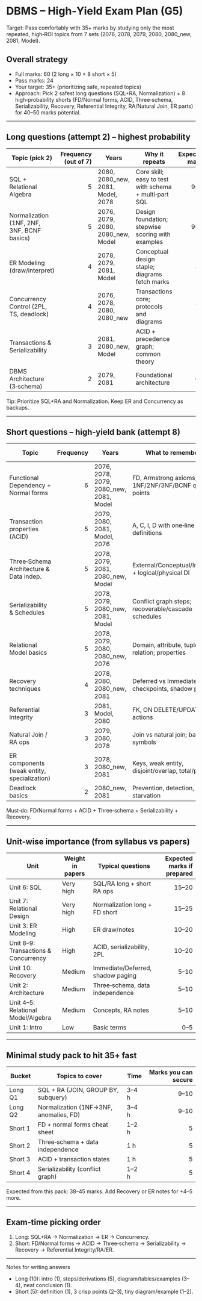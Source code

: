# DBMS – High‑Yield Exam Plan (G5)

Target: Pass comfortably with 35+ marks by studying only the most repeated, high‑ROI topics from 7 sets (2076, 2078, 2079, 2080, 2080_new, 2081, Model).

## Overall strategy

- Full marks: 60 (2 long × 10 + 8 short × 5)
- Pass marks: 24
- Your target: 35+ (prioritizing safe, repeated topics)
- Approach: Pick 2 safest long questions (SQL+RA, Normalization) + 8 high‑probability shorts (FD/Normal forms, ACID, Three‑schema, Serializability, Recovery, Referential Integrity, RA/Natural Join, ER parts) for 40–50 marks potential.

---

## Long questions (attempt 2) – highest probability

| Topic (pick 2)                             | Frequency (out of 7) | Years                             | Why it repeats                                        | Expected marks |
| ------------------------------------------ | -------------------: | --------------------------------- | ----------------------------------------------------- | -------------: |
| SQL + Relational Algebra                   |                    5 | 2080, 2080_new, 2081, Model, 2078 | Core skill; easy to test with schema + multi‑part SQL |           9–10 |
| Normalization (1NF, 2NF, 3NF, BCNF basics) |                    5 | 2076, 2079, 2080, 2080_new, Model | Design foundation; stepwise scoring with examples     |           9–10 |
| ER Modeling (draw/interpret)               |                    4 | 2078, 2079, 2081, Model           | Conceptual design staple; diagrams fetch marks        |            8–9 |
| Concurrency Control (2PL, TS, deadlock)    |                    4 | 2076, 2078, 2080, 2080_new        | Transactions core; protocols and diagrams             |            7–9 |
| Transactions & Serializability             |                    3 | 2081, 2080_new, Model             | ACID + precedence graph; common theory                |            7–9 |
| DBMS Architecture (3‑schema)               |                    2 | 2079, 2081                        | Foundational architecture                             |            6–8 |

Tip: Prioritize SQL+RA and Normalization. Keep ER and Concurrency as backups.

---

## Short questions – high‑yield bank (attempt 8)

| Topic                                       | Frequency | Years                                   | What to remember                                    | Expected marks |
| ------------------------------------------- | --------: | --------------------------------------- | --------------------------------------------------- | -------------: |
| Functional Dependency + Normal forms        |         6 | 2076, 2078, 2079, 2080_new, 2081, Model | FD, Armstrong axioms, 1NF/2NF/3NF/BCNF quick points |              5 |
| Transaction properties (ACID)               |         5 | 2079, 2080, 2081, Model, 2076           | A, C, I, D with one‑line definitions                |              5 |
| Three‑Schema Architecture & Data indep.     |         5 | 2078, 2079, 2081, 2080_new, Model       | External/Conceptual/Internal + logical/physical DI  |              5 |
| Serializability & Schedules                 |         5 | 2078, 2079, 2080_new, 2081, Model       | Conflict graph steps; recoverable/cascade schedules |              5 |
| Relational Model basics                     |         5 | 2078, 2079, 2080, 2080_new, 2076        | Domain, attribute, tuple, relation; properties      |              5 |
| Recovery techniques                         |         4 | 2078, 2080, 2080_new, 2081              | Deferred vs Immediate, checkpoints, shadow paging   |              5 |
| Referential Integrity                       |         3 | 2081, Model, 2080                       | FK, ON DELETE/UPDATE actions                        |              5 |
| Natural Join / RA ops                       |         3 | 2079, 2080, 2078                        | Join vs natural join; basic RA symbols              |              5 |
| ER components (weak entity, specialization) |         3 | 2078, 2080_new, 2081                    | Keys, weak entity, disjoint/overlap, total/partial  |              5 |
| Deadlock basics                             |         2 | 2080_new, 2081                          | Prevention, detection, starvation                   |              4 |

Must‑do: FD/Normal forms + ACID + Three‑schema + Serializability + Recovery.

---

## Unit‑wise importance (from syllabus vs papers)

| Unit                                 | Weight in papers | Typical questions                 | Expected marks if prepared |
| ------------------------------------ | ---------------- | --------------------------------- | -------------------------: |
| Unit 6: SQL                          | Very high        | SQL/RA long + short RA ops        |                      15–20 |
| Unit 7: Relational Design            | Very high        | Normalization long + FD short     |                      15–25 |
| Unit 3: ER Modeling                  | High             | ER draw/notes                     |                      10–20 |
| Unit 8–9: Transactions & Concurrency | High             | ACID, serializability, 2PL        |                      10–20 |
| Unit 10: Recovery                    | Medium           | Immediate/Deferred, shadow paging |                       5–10 |
| Unit 2: Architecture                 | Medium           | Three‑schema, data independence   |                       5–10 |
| Unit 4–5: Relational Model/Algebra   | Medium           | Concepts, RA notes                |                       5–10 |
| Unit 1: Intro                        | Low              | Basic terms                       |                        0–5 |

---

## Minimal study pack to hit 35+ fast

| Bucket  | Topics to cover                        | Time  | Marks you can secure |
| ------- | -------------------------------------- | ----- | -------------------: |
| Long Q1 | SQL + RA (JOIN, GROUP BY, subquery)    | 3–4 h |                 9–10 |
| Long Q2 | Normalization (1NF→3NF, anomalies, FD) | 3–4 h |                 9–10 |
| Short 1 | FD + normal forms cheat sheet          | 1–2 h |                    5 |
| Short 2 | Three‑schema + data independence       | 1 h   |                    5 |
| Short 3 | ACID + transaction states              | 1 h   |                    5 |
| Short 4 | Serializability (conflict graph)       | 1–2 h |                    5 |

Expected from this pack: 38–45 marks. Add Recovery or ER notes for +4–5 more.

---

## Exam‑time picking order

1. Long: SQL+RA → Normalization → ER → Concurrency.
2. Short: FD/Normal forms → ACID → Three‑schema → Serializability → Recovery → Referential Integrity/RA/ER.

---

Notes for writing answers

- Long (10): intro (1), steps/derivations (5), diagram/tables/examples (3–4), neat conclusion (1).
- Short (5): definition (1), 3 crisp points (2–3), tiny diagram/example (1–2).
